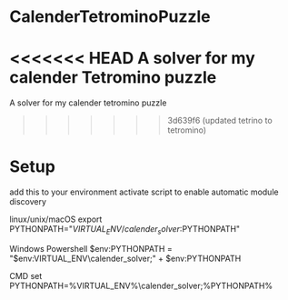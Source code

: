 # CalenderTetrominoPuzzle

<<<<<<< HEAD
A solver for my calender Tetromino puzzle
=======
A solver for my calender tetromino puzzle
>>>>>>> 3d639f6 (updated tetrino to tetromino)

# Setup

add this to your environment activate script to enable automatic module discovery

linux/unix/macOS
export PYTHONPATH="$VIRTUAL_ENV/calender_solver:$PYTHONPATH"

Windows Powershell
$env:PYTHONPATH = "$env:VIRTUAL_ENV\calender_solver;" + $env:PYTHONPATH

CMD
set PYTHONPATH=%VIRTUAL_ENV%\calender_solver;%PYTHONPATH%
